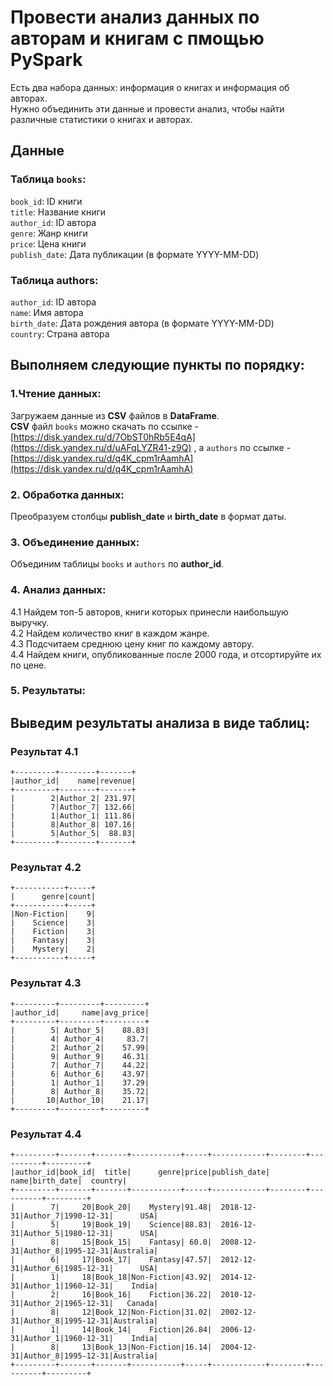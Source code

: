 # Провести анализ данных по авторам и книгам с пмощью PySpark

Есть два набора данных: информация о книгах и информация об авторах. <br>
Нужно объединить эти данные и провести анализ, чтобы найти различные статистики о книгах и авторах.

## Данные
### Таблица `books`:

`book_id`: ID книги <br>
`title`: Название книги <br>
`author_id`: ID автора <br>
`genre`: Жанр книги <br>
`price`: Цена книги <br>
`publish_date`: Дата публикации (в формате YYYY-MM-DD) <br>

### Таблица authors:

`author_id`: ID автора <br>
`name`: Имя автора <br>
`birth_date`: Дата рождения автора (в формате YYYY-MM-DD) <br>
`country`: Страна автора <br>

## Выполняем следующие пункты по порядку:

### 1.Чтение данных:

Загружаем данные из **CSV** файлов в **DataFrame**. <br>
**CSV** файл `books` можно скачать по ссылке - [https://disk.yandex.ru/d/7ObST0hRb5E4qA](https://disk.yandex.ru/d/uAFqLYZR41-z9Q) , 
а `authors` по ссылке - [https://disk.yandex.ru/d/q4K_cpm1rAamhA](https://disk.yandex.ru/d/q4K_cpm1rAamhA)

### 2. Обработка данных:

Преобразуем столбцы **publish_date** и **birth_date** в формат даты. 
### 3. Объединение данных:

Объединим таблицы `books` и `authors` по **author_id**.
### 4. Анализ данных:

4.1 Найдем топ-5 авторов, книги которых принесли наибольшую выручку. <br>
4.2 Найдем количество книг в каждом жанре. <br>
4.3 Подсчитаем среднюю цену книг по каждому автору. <br>
4.4 Найдем книги, опубликованные после 2000 года, и отсортируйте их по цене. <br>

### 5. Результаты:

## Выведим результаты анализа в виде таблиц:
### Результат 4.1
```
+---------+--------+-------+
|author_id|    name|revenue|
+---------+--------+-------+
|        2|Author_2| 231.97|
|        7|Author_7| 132.66|
|        1|Author_1| 111.86|
|        8|Author_8| 107.16|
|        5|Author_5|  88.83|
+---------+--------+-------+
```
### Результат 4.2
```
+-----------+-----+
|      genre|count|
+-----------+-----+
|Non-Fiction|    9|
|    Science|    3|
|    Fiction|    3|
|    Fantasy|    3|
|    Mystery|    2|
+-----------+-----+
```
### Результат 4.3
```
+---------+---------+---------+
|author_id|     name|avg_price|
+---------+---------+---------+
|        5| Author_5|    88.83|
|        4| Author_4|     83.7|
|        2| Author_2|    57.99|
|        9| Author_9|    46.31|
|        7| Author_7|    44.22|
|        6| Author_6|    43.97|
|        1| Author_1|    37.29|
|        8| Author_8|    35.72|
|       10|Author_10|    21.17|
+---------+---------+---------+
```
### Результат 4.4
```
+---------+-------+-------+-----------+-----+------------+--------+----------+---------+
|author_id|book_id|  title|      genre|price|publish_date|    name|birth_date|  country|
+---------+-------+-------+-----------+-----+------------+--------+----------+---------+
|        7|     20|Book_20|    Mystery|91.48|  2018-12-31|Author_7|1990-12-31|      USA|
|        5|     19|Book_19|    Science|88.83|  2016-12-31|Author_5|1980-12-31|      USA|
|        8|     15|Book_15|    Fantasy| 60.0|  2008-12-31|Author_8|1995-12-31|Australia|
|        6|     17|Book_17|    Fantasy|47.57|  2012-12-31|Author_6|1985-12-31|      USA|
|        1|     18|Book_18|Non-Fiction|43.92|  2014-12-31|Author_1|1960-12-31|    India|
|        2|     16|Book_16|    Fiction|36.22|  2010-12-31|Author_2|1965-12-31|   Canada|
|        8|     12|Book_12|Non-Fiction|31.02|  2002-12-31|Author_8|1995-12-31|Australia|
|        1|     14|Book_14|    Fiction|26.84|  2006-12-31|Author_1|1960-12-31|    India|
|        8|     13|Book_13|Non-Fiction|16.14|  2004-12-31|Author_8|1995-12-31|Australia|
+---------+-------+-------+-----------+-----+------------+--------+----------+---------+
```
